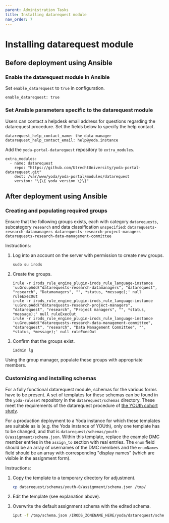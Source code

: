 ```yaml
---
parent: Administration Tasks
title: Installing datarequest module
nav_order: 7
---
```

# Installing datarequest module

## Before deployment using Ansible

### Enable the datarequest module in Ansible
Set `enable_datarequest` to `true` in configuration.
```
enable_datarequest: true
```

### Set Ansible parameters specific to the datarequest module
Users can contact a helpdesk email address for questions regarding the
datarequest procedure. Set the fields below to specify the help contact.
```
datarequest_help_contact_name: the data manager
datarequest_help_contact_email: help@yoda.instance
```

Add the `yoda-portal-datarequest` repository to `extra_modules`.
```
extra_modules:
  - name: datarequest
    repo: "https://github.com/UtrechtUniversity/yoda-portal-datarequest.git"
    dest: /var/www/yoda/yoda-portal/modules/datarequest
    version: "\{\{ yoda_version \}\}"
```

## After deployment using Ansible

### Creating and populating required groups

Ensure that the following groups exists, each with category `datarequests`,
subcategory `research` and data classification `unspecified`:
    ```
    datarequests-research-datamanagers
    datarequests-research-project-managers
    datarequests-research-data-management-committee
    ```

Instructions:

1. Log into an account on the server with permission to create new groups.

    `sudo su irods`

2. Create the groups.

    ```
    irule -r irods_rule_engine_plugin-irods_rule_language-instance 'uuGroupAdd("datarequests-research-datamanagers", "datarequest", "research", "Datamanagers", "", *status, *message);' null ruleExecOut
    irule -r irods_rule_engine_plugin-irods_rule_language-instance 'uuGroupAdd("datarequests-research-project-managers", "datarequest", "research", "Project managers", "", *status, *message);' null ruleExecOut
    irule -r irods_rule_engine_plugin-irods_rule_language-instance 'uuGroupAdd("datarequests-research-data-management-committee", "datarequest", "research", "Data Management Committee", "", *status, *message);' null ruleExecOut
    ```

3. Confirm that the groups exist.

    `iadmin lg`

Using the group manager, populate these groups with appropriate members.

### Customizing and installing schemas
For a fully functional datarequest module, schemas for the various forms have to
be present. A set of templates for these schemas can be found in the
`yoda-ruleset` repository in the `datarequest/schemas` directory. These meet
the requirements of the datarequest procedure of
[the YOUth cohort study](https://www.uu.nl/en/research/youth-cohort-study).

For a production deployment to a Yoda instance for which these templates are
suitable as is (e.g. the Yoda instance of YOUth), only one template has to be
changed, and that is `datarequest/schemas/youth-0/assignment/schema.json`.
Within this template, replace the example DMC member entries in the `assign_to`
section with real entries. The `enum` field should be an array of usernames of
the DMC members and the `enumNames` field should be an array with corresponding
"display names" (which are visible in the assignment form).

Instructions:

1. Copy the template to a temporary directory for adjustment.

    ```bash
    cp datarequest/schemas/youth-0/assignment/schema.json /tmp/
    ```

2. Edit the template (see explanation above).

3. Overwrite the default assignment schema with the edited schema.

    ```bash
    iput -f /tmp/schema.json /IRODS_ZONENAME_HERE/yoda/datarequest/schemas/youth-0/assignment/schema.json
    ```
